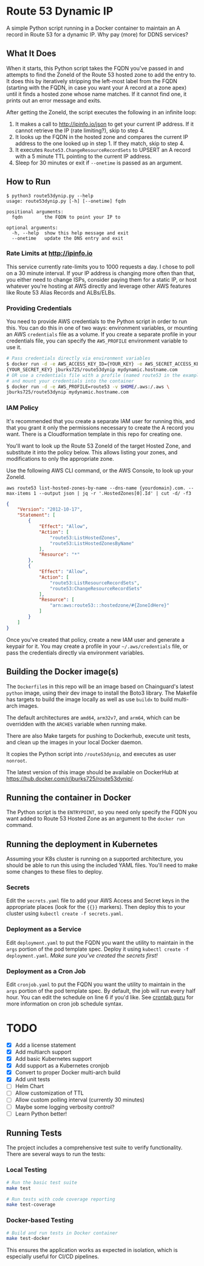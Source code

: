 # Route 53 Dynamic IP

A simple Python script running in a Docker container to maintain an A record
in Route 53 for a dynamic IP. Why pay (more) for DDNS services?

## What It Does

When it starts, this Python script takes the FQDN you've passed in and
attempts to find the ZoneId of the Route 53 hosted zone to add the entry
to. It does this by iteratively stripping the left-most label from the FQDN
(starting with the FQDN, in case you want your A record at a zone apex) until
it finds a hosted zone whose name matches. If it cannot find one, it prints
out an error message and exits.

After getting the ZoneId, the script executes the following in an infinite
loop:
1. It makes a call to http://ipinfo.io/json to get your current
IP address. If it cannot retrieve the IP (rate limiting?), skip to step 4.
1. It looks up the FQDN in the hosted zone and compares the current IP address
to the one looked up in step 1. If they match, skip to step 4.
1. It executes `Route53.ChangeResourceRecordSets` to UPSERT an A record with
a 5 minute TTL pointing to the current IP address.
1. Sleep for 30 minutes or exit if `--onetime` is passed as an argument.

## How to Run

```text
$ python3 route53dynip.py --help
usage: route53dynip.py [-h] [--onetime] fqdn

positional arguments:
  fqdn        the FQDN to point your IP to

optional arguments:
  -h, --help  show this help message and exit
  --onetime   update the DNS entry and exit
```

### Rate Limits at http://ipinfo.io

This service currently rate-limits you to 1000 requests a day. I chose to poll
on a 30 minute interval. If your IP address is changing more often than that,
you either need to change ISPs, consider paying them for a static IP, or host
whatever you're hosting at AWS directly and leverage other AWS features like
Route 53 Alias Records and ALBs/ELBs.

### Providing Credentials

You need to provide AWS credentials to the Python script in order to run this.
You can do this in one of two ways: environment variables, or mounting an
AWS `credentials` file as a volume. If you create a separate profile in your
credentials file, you can specify the `AWS_PROFILE` environment variable to
use it.

```bash
# Pass credentials directly via environment variables
$ docker run -d -e AWS_ACCESS_KEY_ID={YOUR_KEY} -e AWS_SECRET_ACCESS_KEY=\
{YOUR_SECRET_KEY} jburks725/route53dynip mydynamic.hostname.com
# OR use a credentials file with a profile (named route53 in the example)
# and mount your credentials into the container
$ docker run -d -e AWS_PROFILE=route53 -v $HOME/.aws:/.aws \
jburks725/route53dynip mydynamic.hostname.com
```

### IAM Policy

It's recommended that you create a separate IAM user for running this, and
that you grant it only the permissions necessary to create the A record
you want. There is a Cloudformation template in this repo for creating one.

You'll want to look up the Route 53 ZoneId of the target Hosted Zone, 
and substitute it into the policy below. This allows listing your zones, 
and modifications to only the appropriate zone.

Use the following AWS CLI command, or the AWS Console, to look up your
ZoneId. 

```terminal
aws route53 list-hosted-zones-by-name --dns-name {yourdomain}.com. --max-items 1 --output json | jq -r '.HostedZones[0].Id' | cut -d/ -f3
```

```json
{
    "Version": "2012-10-17",
    "Statement": [
        {
            "Effect": "Allow",
            "Action": [
                "route53:ListHostedZones",
                "route53:ListHostedZonesByName"
            ],
            "Resource": "*"
        },
        {
            "Effect": "Allow",
            "Action": [
                "route53:ListResourceRecordSets",
                "route53:ChangeResourceRecordSets"
            ],
            "Resource": [
                "arn:aws:route53:::hostedzone/#{ZoneIdHere}"
            ]
        }
    ]
}
```

Once you've created that policy, create a new IAM user and generate a keypair
for it. You may create a profile in your `~/.aws/credentials` file, or pass
the credentials directly via environment variables.

## Building the Docker image(s)

The `Dockerfile`s in this repo will be an image based on Chainguard's latest `python`
image, using their dev image to install the Boto3 library. The Makefile has targets to
build the image locally as well as use `buildx` to build multi-arch images. 

The default architectures are `amd64`, `arm32v7`, and `arm64`, which can be overridden
with the `ARCHES` variable when running make.

There are also Make targets for pushing to Dockerhub, execute unit tests, and clean up
the images in your local Docker daemon.

It copies the Python script into `/route53dynip`, and executes as user `nonroot`.

The latest version of this image should be available on DockerHub at
https://hub.docker.com/r/jburks725/route53dynip/.

## Running the container in Docker

The Python script is the `ENTRYPOINT`, so you need only specify the
FQDN you want added to Route 53 Hosted Zone as an argument to the `docker run`
command.

## Running the deployment in Kubernetes

Assuming your K8s cluster is running on a supported architecture, you should
be able to run this using the included YAML files. You'll need to make some
changes to these files to deploy.

### Secrets

Edit the `secrets.yaml` file to add your AWS Access and Secret keys in the appropriate
places (look for the `{{}}` markers). Then deploy this to your cluster using `kubectl create -f secrets.yaml`.

### Deployment as a Service

Edit `deployment.yaml` to put the FQDN you want the utility to maintain in the `args` portion of the 
pod template spec. Deploy it using `kubectl create -f deployment.yaml`. *Make sure you've created the
secrets first!*

### Deployment as a Cron Job

Edit `cronjob.yaml` to put the FQDN you want the utility to maintain in the `args` portion of the 
pod template spec. By default, the job will run every half hour. You can edit the schedule on line 6 if
you'd like. See [crontab guru](https://crontab.guru) for more information on cron job schedule syntax.

# TODO
- [x] Add a license statement
- [x] Add multiarch support
- [x] Add basic Kubernetes support
- [x] Add support as a Kubernetes cronjob
- [x] Convert to proper Docker multi-arch build
- [x] Add unit tests
- [ ] Helm Chart
- [ ] Allow customization of TTL
- [ ] Allow custom polling interval (currently 30 minutes)
- [ ] Maybe some logging verbosity control?
- [ ] Learn Python better!

## Running Tests

The project includes a comprehensive test suite to verify functionality. There are several ways to run the tests:

### Local Testing

```bash
# Run the basic test suite
make test

# Run tests with code coverage reporting
make test-coverage
```

### Docker-based Testing

```bash
# Build and run tests in Docker container
make test-docker
```

This ensures the application works as expected in isolation, which is especially useful for CI/CD pipelines.
